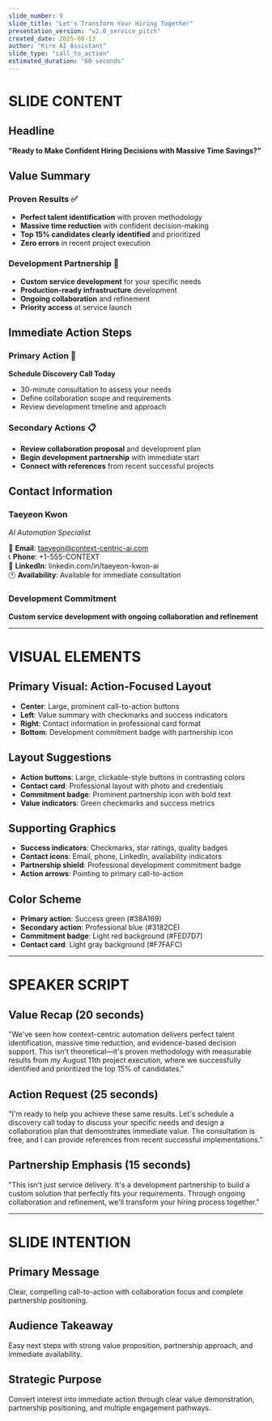 ```yaml
---
slide_number: 9
slide_title: "Let's Transform Your Hiring Together"
presentation_version: "v2.0_service_pitch"
created_date: 2025-08-13
author: "Kiro AI Assistant"
slide_type: "call_to_action"
estimated_duration: "60 seconds"
---
```


# SLIDE CONTENT

## Headline
**"Ready to Make Confident Hiring Decisions with Massive Time Savings?"**

## Value Summary
### **Proven Results** ✅
- **Perfect talent identification** with proven methodology
- **Massive time reduction** with confident decision-making
- **Top 15% candidates clearly identified** and prioritized
- **Zero errors** in recent project execution

### **Development Partnership** 🤝
- **Custom service development** for your specific needs
- **Production-ready infrastructure** development
- **Ongoing collaboration** and refinement
- **Priority access** at service launch

## Immediate Action Steps
### **Primary Action** 🎯
**Schedule Discovery Call Today**
- 30-minute consultation to assess your needs
- Define collaboration scope and requirements
- Review development timeline and approach

### **Secondary Actions** 📋
- **Review collaboration proposal** and development plan
- **Begin development partnership** with immediate start
- **Connect with references** from recent successful projects

## Contact Information
### **Taeyeon Kwon**
*AI Automation Specialist*

📧 **Email**: taeyeon@context-centric-ai.com  
📞 **Phone**: +1-555-CONTEXT  
💼 **LinkedIn**: linkedin.com/in/taeyeon-kwon-ai  
🕐 **Availability**: Available for immediate consultation

### **Development Commitment**
**Custom service development with ongoing collaboration and refinement**

---

# VISUAL ELEMENTS

## Primary Visual: Action-Focused Layout
- **Center**: Large, prominent call-to-action buttons
- **Left**: Value summary with checkmarks and success indicators
- **Right**: Contact information in professional card format
- **Bottom**: Development commitment badge with partnership icon

## Layout Suggestions
- **Action buttons**: Large, clickable-style buttons in contrasting colors
- **Contact card**: Professional layout with photo and credentials
- **Commitment badge**: Prominent partnership icon with bold text
- **Value indicators**: Green checkmarks and success metrics

## Supporting Graphics
- **Success indicators**: Checkmarks, star ratings, quality badges
- **Contact icons**: Email, phone, LinkedIn, availability indicators
- **Partnership shield**: Professional development commitment badge
- **Action arrows**: Pointing to primary call-to-action

## Color Scheme
- **Primary action**: Success green (#38A169)
- **Secondary action**: Professional blue (#3182CE)
- **Commitment badge**: Light red background (#FED7D7)
- **Contact card**: Light gray background (#F7FAFC)

---

# SPEAKER SCRIPT

## Value Recap (20 seconds)
"We've seen how context-centric automation delivers perfect talent identification, massive time reduction, and evidence-based decision support. This isn't theoretical—it's proven methodology with measurable results from my August 11th project execution, where we successfully identified and prioritized the top 15% of candidates."

## Action Request (25 seconds)
"I'm ready to help you achieve these same results. Let's schedule a discovery call today to discuss your specific needs and design a collaboration plan that demonstrates immediate value. The consultation is free, and I can provide references from recent successful implementations."

## Partnership Emphasis (15 seconds)
"This isn't just service delivery. It's a development partnership to build a custom solution that perfectly fits your requirements. Through ongoing collaboration and refinement, we'll transform your hiring process together."

---

# SLIDE INTENTION

## Primary Message
Clear, compelling call-to-action with collaboration focus and complete partnership positioning.

## Audience Takeaway
Easy next steps with strong value proposition, partnership approach, and immediate availability.

## Strategic Purpose
Convert interest into immediate action through clear value demonstration, partnership positioning, and multiple engagement pathways.